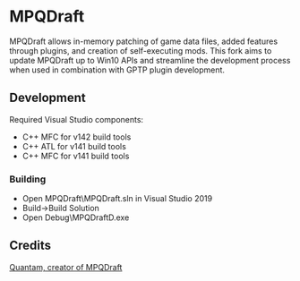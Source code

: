 # MPQDraft
MPQDraft allows in-memory patching of game data files, added features through plugins, and creation of self-executing mods.
This fork aims to update MPQDraft up to Win10 APIs and streamline the development process when used in combination with GPTP plugin development.


## Development
Required Visual Studio components:

* C++ MFC for v142 build tools
* C++ ATL for v141 build tools
* C++ MFC for v141 build tools

### Building
- Open MPQDraft\MPQDraft.sln in Visual Studio 2019
- Build->Build Solution
- Open Debug\MPQDraftD.exe

## Credits
[Quantam, creator of MPQDraft](http://qstuff.blogspot.com/2010/01/bibliography-programming.html)